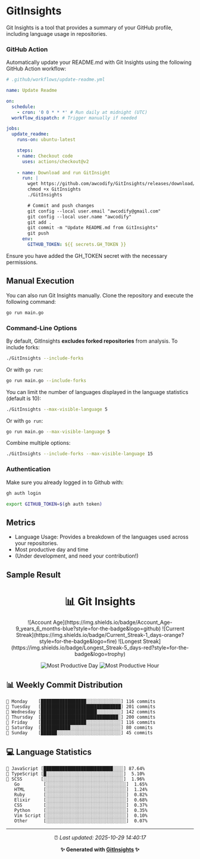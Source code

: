 # GitInsights

Git Insights is a tool that provides a summary of your GitHub profile, including language usage in repositories.


### GitHub Action

Automatically update your README.md with Git Insights using the following GitHub Action workflow:

```yaml
# .github/workflows/update-readme.yml

name: Update Readme

on:
  schedule:
    - cron: '0 0 * * *' # Run daily at midnight (UTC)
  workflow_dispatch: # Trigger manually if needed

jobs:
  update_readme:
    runs-on: ubuntu-latest

    steps:
    - name: Checkout code
      uses: actions/checkout@v2
      
    - name: Download and run GitInsight
      run: |
        wget https://github.com/awcodify/GitInsights/releases/download/v0.1.0/GitInsights -O GitInsights
        chmod +x GitInsights
        ./GitInsights

        # Commit and push changes
        git config --local user.email "awcodify@gmail.com"
        git config --local user.name "awcodify"
        git add .
        git commit -m "Update README.md from GitInsights"
        git push
      env:
        GITHUB_TOKEN: ${{ secrets.GH_TOKEN }}

```
Ensure you have added the GH_TOKEN secret with the necessary permissions.

## Manual Execution
You can also run Git Insights manually. Clone the repository and execute the following command:

```bash
go run main.go
```

### Command-Line Options

By default, GitInsights **excludes forked repositories** from analysis. To include forks:

```bash
./GitInsights --include-forks
```

Or with `go run`:
```bash
go run main.go --include-forks
```

You can limit the number of languages displayed in the language statistics (default is 10):

```bash
./GitInsights --max-visible-language 5
```

Or with `go run`:
```bash
go run main.go --max-visible-language 5
```

Combine multiple options:
```bash
./GitInsights --include-forks --max-visible-language 15
```

### Authentication

Make sure you already logged in to Github with:
```bash
gh auth login

export GITHUB_TOKEN=$(gh auth token)
```
## Metrics

* Language Usage: Provides a breakdown of the languages used across your repositories.
* Most productive day and time
* (Under development, and need your contribution!)

## Sample Result

<!--START_SECTION:GitInsights-->

<div align="center">

# 📊 Git Insights

</div>

<div align="center">
![Account Age](https://img.shields.io/badge/Account_Age-9_years_6_months-blue?style=for-the-badge&logo=github)
![Current Streak](https://img.shields.io/badge/Current_Streak-1_days-orange?style=for-the-badge&logo=fire)
![Longest Streak](https://img.shields.io/badge/Longest_Streak-5_days-red?style=for-the-badge&logo=trophy)

![Most Productive Day](https://img.shields.io/badge/Most_Productive_Day-Tuesday-green?style=for-the-badge&logo=calendar)
![Most Productive Hour](https://img.shields.io/badge/Most_Productive_Hour-08:00_--_09:00-purple?style=for-the-badge&logo=clock)

</div>

## 📊 Weekly Commit Distribution

```text
📅 Monday    [█████████████████░░░░░░░░░░░░░] 116 commits
📅 Tuesday   [██████████████████████████████] 201 commits
📅 Wednesday [█████████████████████░░░░░░░░░] 142 commits
📅 Thursday  [█████████████████████████████░] 200 commits
📅 Friday    [█████████████████░░░░░░░░░░░░░] 116 commits
🎉 Saturday  [███████████░░░░░░░░░░░░░░░░░░░] 80 commits
🎉 Sunday    [██████░░░░░░░░░░░░░░░░░░░░░░░░] 45 commits
```

## 💻 Language Statistics

```text
🥇 JavaScript [██████████████████████████░░░░] 87.64%
🥈 TypeScript [█░░░░░░░░░░░░░░░░░░░░░░░░░░░░░]  5.10%
🥉 SCSS       [░░░░░░░░░░░░░░░░░░░░░░░░░░░░░░]  1.96%
   Go         [░░░░░░░░░░░░░░░░░░░░░░░░░░░░░░]  1.65%
   HTML       [░░░░░░░░░░░░░░░░░░░░░░░░░░░░░░]  1.24%
   Ruby       [░░░░░░░░░░░░░░░░░░░░░░░░░░░░░░]  0.82%
   Elixir     [░░░░░░░░░░░░░░░░░░░░░░░░░░░░░░]  0.68%
   CSS        [░░░░░░░░░░░░░░░░░░░░░░░░░░░░░░]  0.37%
   Python     [░░░░░░░░░░░░░░░░░░░░░░░░░░░░░░]  0.35%
   Vim Script [░░░░░░░░░░░░░░░░░░░░░░░░░░░░░░]  0.10%
   Other      [░░░░░░░░░░░░░░░░░░░░░░░░░░░░░░]  0.07%
```

---

<div align="center">

⏰ _Last updated: 2025-10-29 14:40:17_

**✨ Generated with [GitInsights](https://github.com/awcodify/GitInsights) ✨**

</div>

<!--END_SECTION:GitInsights-->